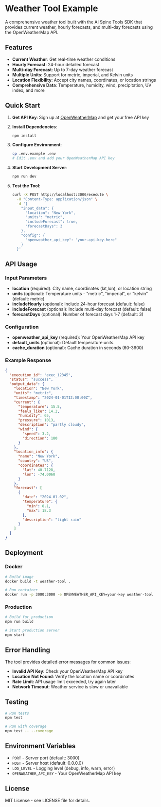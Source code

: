 # Weather Tool Example

A comprehensive weather tool built with the AI Spine Tools SDK that provides current weather, hourly forecasts, and multi-day forecasts using the OpenWeatherMap API.

## Features

- **Current Weather**: Get real-time weather conditions
- **Hourly Forecast**: 24-hour detailed forecast
- **Multi-day Forecast**: Up to 7-day weather forecast
- **Multiple Units**: Support for metric, imperial, and Kelvin units
- **Location Flexibility**: Accept city names, coordinates, or location strings
- **Comprehensive Data**: Temperature, humidity, wind, precipitation, UV index, and more

## Quick Start

1. **Get API Key**: Sign up at [OpenWeatherMap](https://openweathermap.org/api) and get your free API key

2. **Install Dependencies**:
   ```bash
   npm install
   ```

3. **Configure Environment**:
   ```bash
   cp .env.example .env
   # Edit .env and add your OpenWeatherMap API key
   ```

4. **Start Development Server**:
   ```bash
   npm run dev
   ```

5. **Test the Tool**:
   ```bash
   curl -X POST http://localhost:3000/execute \
     -H "Content-Type: application/json" \
     -d '{
       "input_data": {
         "location": "New York",
         "units": "metric",
         "includeForecast": true,
         "forecastDays": 3
       },
       "config": {
         "openweather_api_key": "your-api-key-here"
       }
     }'
   ```

## API Usage

### Input Parameters

- **location** (required): City name, coordinates (lat,lon), or location string
- **units** (optional): Temperature units - "metric", "imperial", or "kelvin" (default: metric)
- **includeHourly** (optional): Include 24-hour forecast (default: false)
- **includeForecast** (optional): Include multi-day forecast (default: false)
- **forecastDays** (optional): Number of forecast days 1-7 (default: 3)

### Configuration

- **openweather_api_key** (required): Your OpenWeatherMap API key
- **default_units** (optional): Default temperature units
- **cache_duration** (optional): Cache duration in seconds (60-3600)

### Example Response

```json
{
  "execution_id": "exec_12345",
  "status": "success",
  "output_data": {
    "location": "New York",
    "units": "metric",
    "timestamp": "2024-01-01T12:00:00Z",
    "current": {
      "temperature": 15.5,
      "feels_like": 14.2,
      "humidity": 65,
      "pressure": 1013,
      "description": "partly cloudy",
      "wind": {
        "speed": 3.2,
        "direction": 180
      }
    },
    "location_info": {
      "name": "New York",
      "country": "US",
      "coordinates": {
        "lat": 40.7128,
        "lon": -74.0060
      }
    },
    "forecast": [
      {
        "date": "2024-01-02",
        "temperature": {
          "min": 8.1,
          "max": 18.3
        },
        "description": "light rain"
      }
    ]
  }
}
```

## Deployment

### Docker

```bash
# Build image
docker build -t weather-tool .

# Run container
docker run -p 3000:3000 -e OPENWEATHER_API_KEY=your-key weather-tool
```

### Production

```bash
# Build for production
npm run build

# Start production server
npm start
```

## Error Handling

The tool provides detailed error messages for common issues:

- **Invalid API Key**: Check your OpenWeatherMap API key
- **Location Not Found**: Verify the location name or coordinates
- **Rate Limit**: API usage limit exceeded, try again later
- **Network Timeout**: Weather service is slow or unavailable

## Testing

```bash
# Run tests
npm test

# Run with coverage
npm test -- --coverage
```

## Environment Variables

- `PORT` - Server port (default: 3000)
- `HOST` - Server host (default: 0.0.0.0)
- `LOG_LEVEL` - Logging level (debug, info, warn, error)
- `OPENWEATHER_API_KEY` - Your OpenWeatherMap API key

## License

MIT License - see LICENSE file for details.